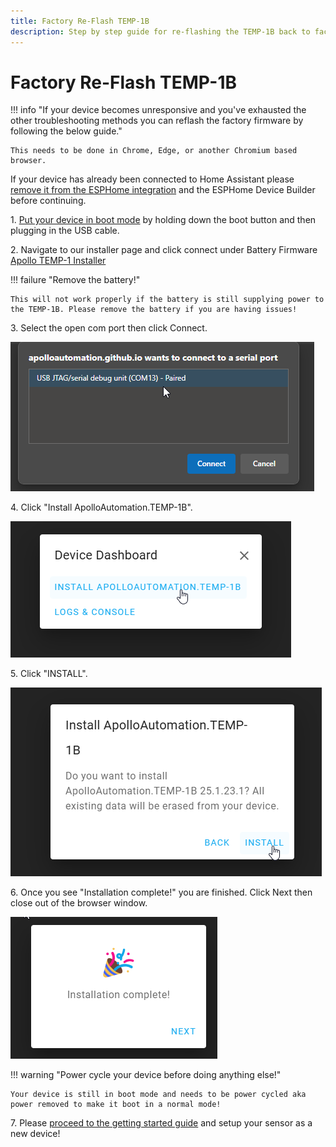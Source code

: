 ```yaml
---
title: Factory Re-Flash TEMP-1B
description: Step by step guide for re-flashing the TEMP-1B back to factory firmware.
---
```

# Factory Re-Flash TEMP-1B

!!! info "If your device becomes unresponsive and you've exhausted the other troubleshooting methods you can reflash the factory firmware by following the below guide."

    This needs to be done in Chrome, Edge, or another Chromium based browser.

If your device has already been connected to Home Assistant please <a href="https://wiki.apolloautomation.com/products/general/troubleshooting/removing-device-from-home-assistant" target="_blank" rel="noreferrer nofollow noopener">remove it from the ESPHome integration</a> and the ESPHome Device Builder before continuing.

1\. <a href="https://wiki.apolloautomation.com/products/temp1b/troubleshooting/temp1b-boot-mode/" target="_blank" rel="noopener">Put your device in boot mode</a> by holding down the boot button and then plugging in the USB cable.

2\. Navigate to our installer page and click connect under Battery Firmware [Apollo TEMP-1 Installer](https://apolloautomation.github.io/TEMP-1/)

!!! failure "Remove the battery!"

    This will not work properly if the battery is still supplying power to the TEMP-1B. Please remove the battery if you are having issues!

3\. Select the open com port then click Connect.

![](assets/temp-1b-reflash-pic-2-1.png)

4\. Click "Install ApolloAutomation.TEMP-1B".

![](assets/temp-1b-reflash-pic-3.png)

5\. Click "INSTALL".

![](assets/temp-1b-reflash-pic-4.png)

6\. Once you see "Installation complete!" you are finished. Click Next then close out of the browser window.

![](assets/temp-1b-reflash-pic-7.png)

!!! warning "Power cycle your device before doing anything else!"

    Your device is still in boot mode and needs to be power cycled aka power removed to make it boot in a normal mode!

7\. Please <a href="https://wiki.apolloautomation.com/products/general/setup/getting-started/" target="_blank" rel="noopener">proceed to the getting started guide</a> and setup your sensor as a new device!